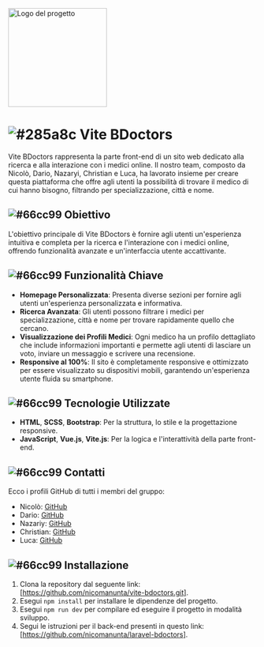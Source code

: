 <img src="resources/img/logo.png" alt="Logo del progetto" width="200" height="200">

# ![#285a8c](https://via.placeholder.com/15/285a8c/000000?text=+) Vite BDoctors

Vite BDoctors rappresenta la parte front-end di un sito web dedicato alla ricerca e alla interazione con i medici online. Il nostro team, composto da Nicolò, Dario, Nazaryi, Christian e Luca, ha lavorato insieme per creare questa piattaforma che offre agli utenti la possibilità di trovare il medico di cui hanno bisogno, filtrando per specializzazione, città e nome.

## ![#66cc99](https://via.placeholder.com/15/66cc99/000000?text=+) Obiettivo

L'obiettivo principale di Vite BDoctors è fornire agli utenti un'esperienza intuitiva e completa per la ricerca e l'interazione con i medici online, offrendo funzionalità avanzate e un'interfaccia utente accattivante.

## ![#66cc99](https://via.placeholder.com/15/66cc99/000000?text=+) Funzionalità Chiave

- **Homepage Personalizzata**: Presenta diverse sezioni per fornire agli utenti un'esperienza personalizzata e informativa.
- **Ricerca Avanzata**: Gli utenti possono filtrare i medici per specializzazione, città e nome per trovare rapidamente quello che cercano.
- **Visualizzazione dei Profili Medici**: Ogni medico ha un profilo dettagliato che include informazioni importanti e permette agli utenti di lasciare un voto, inviare un messaggio e scrivere una recensione.
- **Responsive al 100%**: Il sito è completamente responsive e ottimizzato per essere visualizzato su dispositivi mobili, garantendo un'esperienza utente fluida su smartphone.

## ![#66cc99](https://via.placeholder.com/15/66cc99/000000?text=+) Tecnologie Utilizzate

- **HTML**, **SCSS**, **Bootstrap**: Per la struttura, lo stile e la progettazione responsive.
- **JavaScript**, **Vue.js**, **Vite.js**: Per la logica e l'interattività della parte front-end.

## ![#66cc99](https://via.placeholder.com/15/66cc99/000000?text=+) Contatti

Ecco i profili GitHub di tutti i membri del gruppo:

- Nicolò: [GitHub](https://github.com/nicomanunta)
- Dario: [GitHub](https://github.com/DarioLoForti)
- Nazariy: [GitHub](https://github.com/Zariy7)
- Christian: [GitHub](https://github.com/Gresdian)
- Luca: [GitHub](https://github.com/LucaFormica17)

## ![#66cc99](https://via.placeholder.com/15/66cc99/000000?text=+) Installazione

1. Clona la repository dal seguente link: [https://github.com/nicomanunta/vite-bdoctors.git].
2. Esegui `npm install` per installare le dipendenze del progetto.
3. Esegui `npm run dev` per compilare ed eseguire il progetto in modalità sviluppo.
4. Segui le istruzioni per il back-end presenti in questo link: [https://github.com/nicomanunta/laravel-bdoctors].
